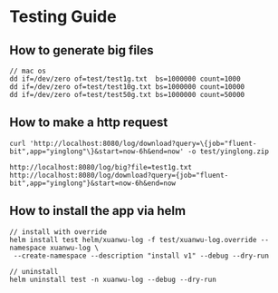 # Testing Guide

## How to generate big files
```shell 
// mac os
dd if=/dev/zero of=test/test1g.txt  bs=1000000 count=1000
dd if=/dev/zero of=test/test10g.txt bs=1000000 count=10000
dd if=/dev/zero of=test/test50g.txt bs=1000000 count=50000
```

## How to make a http request
```shell
curl 'http://localhost:8080/log/download?query=\{job="fluent-bit",app="yinglong"\}&start=now-6h&end=now' -o test/yinglong.zip

```
```browser
http://localhost:8080/log/big?file=test1g.txt
http://localhost:8080/log/download?query={job="fluent-bit",app="yinglong"}&start=now-6h&end=now

```

## How to install the app via helm
```shell
// install with override
helm install test helm/xuanwu-log -f test/xuanwu-log.override --namespace xuanwu-log \
 --create-namespace --description "install v1" --debug --dry-run

// uninstall
helm uninstall test -n xuanwu-log --debug --dry-run 
```